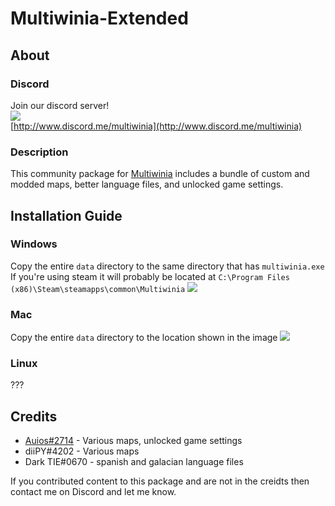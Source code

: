 # Multiwinia-Extended
## About
### Discord
Join our discord server!<br>
[![](https://img.shields.io/discord/150682863543517184.svg)](http://www.discord.me/multiwinia)<br>
[http://www.discord.me/multiwinia](http://www.discord.me/multiwinia)

### Description
This community package for [Multiwinia](https://store.steampowered.com/app/1530/Multiwinia/) includes a bundle of custom and modded maps, better language files, and unlocked game settings.
## Installation Guide
### Windows
Copy the entire `data` directory to the same directory that has `multiwinia.exe`<br>
If you're using steam it will probably be located at `C:\Program Files (x86)\Steam\steamapps\common\Multiwinia`
![](https://media.discordapp.net/attachments/171384373264777217/714844961207484426/Screenshot_6.png)
### Mac
Copy the entire `data` directory to the location shown in the image
![](https://cdn.discordapp.com/attachments/150682863543517184/353434472416280587/Screen_Shot_2017-09-02_at_5.02.01_PM.png)
### Linux
???
## Credits
* [Auios#2714](https://www.github.com/auios) - Various maps, unlocked game settings
* diiPY#4202 - Various maps
* Dark TIE#0670 - spanish and galacian language files

If you contributed content to this package and are not in the creidts then contact me on Discord and let me know.
